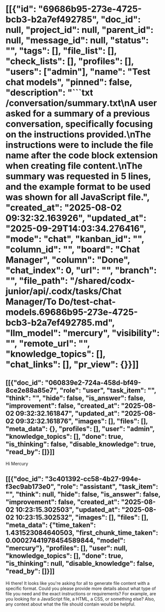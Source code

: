 # [[{"id": "69686b95-273e-4725-bcb3-b2a7ef492785", "doc_id": null, "project_id": null, "parent_id": null, "message_id": null, "status": "", "tags": [], "file_list": [], "check_lists": [], "profiles": [], "users": ["admin"], "name": "Test chat models", "pinned": false, "description": "```txt /conversation/summary.txt\nA user asked for a summary of a previous conversation, specifically focusing on the instructions provided.\nThe instructions were to include the file name after the code block extension when creating file content.\nThe summary was requested in 5 lines, and the example format to be used was shown for all JavaScript file.", "created_at": "2025-08-02 09:32:32.163926", "updated_at": "2025-09-29T14:03:34.276416", "mode": "chat", "kanban_id": "", "column_id": "", "board": "Chat Manager", "column": "Done", "chat_index": 0, "url": "", "branch": "", "file_path": "/shared/codx-junior/api/.codx/tasks/Chat Manager/To Do/test-chat-models.69686b95-273e-4725-bcb3-b2a7ef492785.md", "llm_model": "mercury", "visibility": "", "remote_url": "", "knowledge_topics": [], "chat_links": [], "pr_view": {}}]]
## [[{"doc_id": "060839e2-724a-458d-bf49-8ce2e88a85e7", "role": "user", "task_item": "", "think": "", "hide": false, "is_answer": false, "improvement": false, "created_at": "2025-08-02 09:32:32.161847", "updated_at": "2025-08-02 09:32:32.161876", "images": [], "files": [], "meta_data": {}, "profiles": [], "user": "admin", "knowledge_topics": [], "done": true, "is_thinking": false, "disable_knowledge": true, "read_by": []}]]
Hi Mercury
## [[{"doc_id": "3c401392-cc58-4b27-994e-f3ec9ab173e0", "role": "assistant", "task_item": "", "think": null, "hide": false, "is_answer": false, "improvement": false, "created_at": "2025-08-02 10:23:15.302503", "updated_at": "2025-08-02 10:23:15.302532", "images": [], "files": [], "meta_data": {"time_taken": 1.431523084640503, "first_chunk_time_taken": 0.00027441978454589844, "model": "mercury"}, "profiles": [], "user": null, "knowledge_topics": [], "done": true, "is_thinking": null, "disable_knowledge": false, "read_by": []}]]
Hi there! It looks like you're asking for all to generate file content with a specific format. Could you please provide more details about what type of file you need and the exact instructions or requirements? For example, are you looking for a JavaScript file, a HTML, a CSS, or something else? Also, any context about what the file should contain would be helpful.